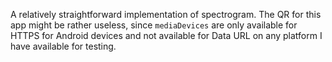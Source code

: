 A relatively straightforward implementation of spectrogram.
The QR for this app might be rather useless, since `mediaDevices`
are only available for HTTPS for Android devices and not available
for Data URL on any platform I have available for testing.